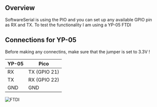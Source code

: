 ## Overview
SoftwareSerial is using the PIO and you can set up any available GPIO pin as RX and TX.
To test the functionality I am using a YP-05 FTDI 

## Connections for YP-05

Before making any connectins, make sure that the jumper is set to 3.3V !

 YP-05   | Pico              
---------|-------------------
 RX      | TX (GPIO 21) 
 TX      | RX (GPIO 22) 
 GND     | GND               

<img src="https://www.pschatzmann.ch/wp-content/uploads/2021/03/ftdi.jpg" alt="FTDI">


